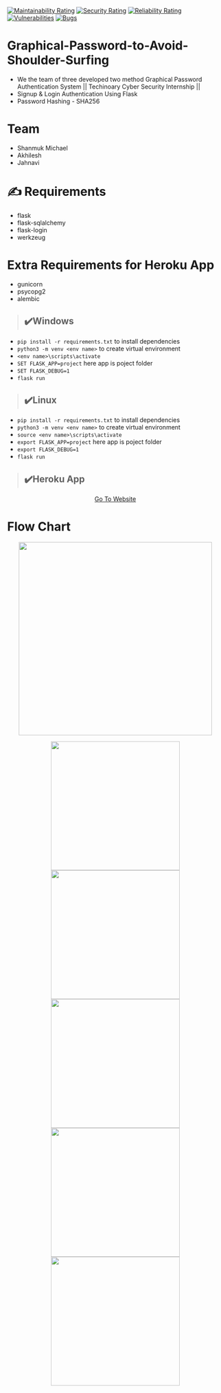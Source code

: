 [![Maintainability Rating](https://sonarcloud.io/api/project_badges/measure?project=akhileshkoti_Graphical-Password-to-Avoid-Shoulder-Surfing&metric=sqale_rating)](https://sonarcloud.io/dashboard?id=akhileshkoti_Graphical-Password-to-Avoid-Shoulder-Surfing)
[![Security Rating](https://sonarcloud.io/api/project_badges/measure?project=akhileshkoti_Graphical-Password-to-Avoid-Shoulder-Surfing&metric=security_rating)](https://sonarcloud.io/dashboard?id=akhileshkoti_Graphical-Password-to-Avoid-Shoulder-Surfing)
[![Reliability Rating](https://sonarcloud.io/api/project_badges/measure?project=akhileshkoti_Graphical-Password-to-Avoid-Shoulder-Surfing&metric=reliability_rating)](https://sonarcloud.io/dashboard?id=akhileshkoti_Graphical-Password-to-Avoid-Shoulder-Surfing)
[![Vulnerabilities](https://sonarcloud.io/api/project_badges/measure?project=akhileshkoti_Graphical-Password-to-Avoid-Shoulder-Surfing&metric=vulnerabilities)](https://sonarcloud.io/dashboard?id=akhileshkoti_Graphical-Password-to-Avoid-Shoulder-Surfing)
[![Bugs](https://sonarcloud.io/api/project_badges/measure?project=akhileshkoti_Graphical-Password-to-Avoid-Shoulder-Surfing&metric=bugs)](https://sonarcloud.io/dashboard?id=akhileshkoti_Graphical-Password-to-Avoid-Shoulder-Surfing)
# Graphical-Password-to-Avoid-Shoulder-Surfing
* We the team of three developed two method Graphical Password Authentication System || Techinoary Cyber Security Internship ||
* Signup &amp; Login Authentication Using Flask
* Password Hashing - SHA256

# Team
- Shanmuk Michael
- Akhilesh
- Jahnavi

# :writing_hand: Requirements
- flask
- flask-sqlalchemy
- flask-login
- werkzeug
# Extra Requirements for Heroku App 
- gunicorn
- psycopg2
- alembic

> ## :heavy_check_mark:Windows
*  ```pip install -r requirements.txt``` to install dependencies
* ```python3 -m venv <env name>``` to create virtual environment
* ```<env name>\scripts\activate``` 
* ```SET FLASK_APP=project``` here app is poject folder
* ```SET FLASK_DEBUG=1```
* ```flask run```

> ## :heavy_check_mark:Linux
* ```pip install -r requirements.txt``` to install dependencies
* ```python3 -m venv <env name>``` to create virtual environment
* ```source <env name>\scripts\activate``` 
* ```export FLASK_APP=project``` here app is poject folder
* ```export FLASK_DEBUG=1```
* ```flask run```


> ## :heavy_check_mark:Heroku App
<p align="center">
  <a href="https://graphical-password-cs-intern.herokuapp.com/">Go To Website </a>
 
</p>

# Flow Chart
<p align="center">
  <img widht ="450" height="450" src="https://user-images.githubusercontent.com/55943851/91001951-d6f96d00-e5ea-11ea-8148-f9cfc67f85b4.png">
</p>


<p align="center">
  <img widht ="300" height="300" src="https://user-images.githubusercontent.com/55943851/91034659-fe6c2c00-e622-11ea-905c-40581960f716.png">
  <img widht ="300" height="300" src="https://user-images.githubusercontent.com/55943851/90972381-2d58a400-e536-11ea-973a-3dd2a506c4cc.png">
   <img widht ="300" height="300" src="https://user-images.githubusercontent.com/55943851/90972403-55e09e00-e536-11ea-8e5b-ade97e96fb6f.png">
  <img widht ="300" height="300" src="https://user-images.githubusercontent.com/55943851/90972338-dfdc3700-e535-11ea-9c30-6a9cdbf31516.png">
   <img widht ="300" height="300" src="https://user-images.githubusercontent.com/55943851/90972452-c2f43380-e536-11ea-9add-9ad31b9d9ac4.png">
</p>
